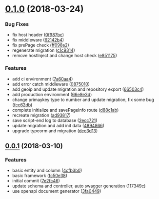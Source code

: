 <a name="0.1.0"></a>
# [0.1.0](https://github.com/tinylog/tinylog-service/compare/0.0.1...0.1.0) (2018-03-24)


### Bug Fixes

* fix host header ([0f987bc](https://github.com/tinylog/tinylog-service/commit/0f987bc))
* fix middleware ([62142b4](https://github.com/tinylog/tinylog-service/commit/62142b4))
* fix prePage check ([ff098a2](https://github.com/tinylog/tinylog-service/commit/ff098a2))
* regenerate migration ([c1c9314](https://github.com/tinylog/tinylog-service/commit/c1c9314))
* remove hostInject and change host check ([e851175](https://github.com/tinylog/tinylog-service/commit/e851175))


### Features

* add ci environment ([7a60aa4](https://github.com/tinylog/tinylog-service/commit/7a60aa4))
* add error catch middleware ([0875010](https://github.com/tinylog/tinylog-service/commit/0875010))
* add geoip and update migration and repository export ([66503c4](https://github.com/tinylog/tinylog-service/commit/66503c4))
* add production environment ([66e8e3d](https://github.com/tinylog/tinylog-service/commit/66e8e3d))
* change primaykey type to number and update migration, fix some bug ([fcc62db](https://github.com/tinylog/tinylog-service/commit/fcc62db))
* complete initialize and savePageInfo route ([d88c1ab](https://github.com/tinylog/tinylog-service/commit/d88c1ab))
* recreate migration ([ad93817](https://github.com/tinylog/tinylog-service/commit/ad93817))
* save script-end log to database ([2ecc721](https://github.com/tinylog/tinylog-service/commit/2ecc721))
* update migration and add init data ([4894866](https://github.com/tinylog/tinylog-service/commit/4894866))
* upgrade typeorm and migration ([dcc3d13](https://github.com/tinylog/tinylog-service/commit/dcc3d13))



<a name="0.0.1"></a>
## [0.0.1](https://github.com/tinylog/tinylog-service/compare/7e2fc46...0.0.1) (2018-03-10)


### Features

* basic entity and column ([4cfb3b0](https://github.com/tinylog/tinylog-service/commit/4cfb3b0))
* basic framework ([fc50e38](https://github.com/tinylog/tinylog-service/commit/fc50e38))
* initial commit ([7e2fc46](https://github.com/tinylog/tinylog-service/commit/7e2fc46))
* update schema and controller, auto swagger generation ([117349c](https://github.com/tinylog/tinylog-service/commit/117349c))
* use openapi document generator ([3fa0449](https://github.com/tinylog/tinylog-service/commit/3fa0449))



